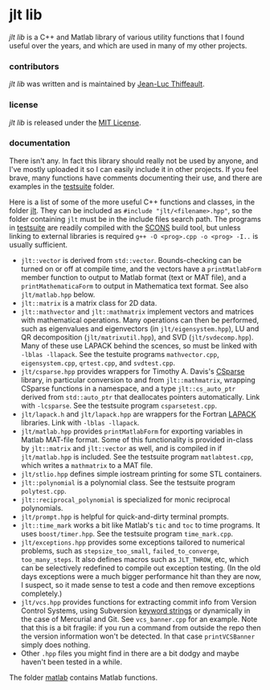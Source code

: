 # jlt lib

*jlt lib* is a C++ and Matlab library of various utility functions that I found useful over the years, and which are used in many of my other projects.

### contributors

*jlt lib* was written and is maintained by [Jean-Luc Thiffeault][1].

### license

*jlt lib* is released under the [MIT License][2].

### documentation

There isn't any.  In fact this library should really not be used by anyone, and I've mostly uploaded it so I can easily include it in other projects.  If you feel brave, many functions have comments documenting their use, and there are examples in the [testsuite][3] folder.

Here is a list of some of the more useful C++ functions and classes, in the folder [jlt][4].  They can be included as `#include "jlt/<filename>.hpp"`, so the folder containing `jlt` must be in the include files search path.  The programs in [testsuite][3] are readily compiled with the [SCONS][5] build tool, but unless linking to external libraries is required `g++ -O <prog>.cpp -o <prog> -I..` is usually sufficient.

* `jlt::vector` is derived from `std::vector`.  Bounds-checking can be turned on or off at compile time, and the vectors have a `printMatlabForm` member function to output to Matlab format (text or MAT file), and a `printMathematicaForm` to output in Mathematica text format.  See also `jlt/matlab.hpp` below.
* `jlt::matrix` is a matrix class for 2D data.
* `jlt::mathvector` and `jlt::mathmatrix` implement vectors and matrices with mathematical operations.  Many operations can then be performed, such as eigenvalues and eigenvectors (in `jlt/eigensystem.hpp`), LU and QR decomposition (`jlt/matrixutil.hpp`), and SVD (`jlt/svdecomp.hpp`).  Many of these use LAPACK behind the scences, so must be linked with `-lblas -llapack`.  See the testuite programs `mathvector.cpp`, `eigensystem.cpp`, `qrtest.cpp`, and `svdtest.cpp`.
* `jlt/csparse.hpp` provides wrappers for Timothy A. Davis's [CSparse][6] library, in particular conversion to and from `jlt::mathmatrix`, wrapping CSparse functions in a namespace, and a type `jlt::cs_auto_ptr` derived from `std::auto_ptr` that deallocates pointers automatically.  Link with `-lcsparse`.  See the testsuite program `csparsetest.cpp`.
* `jlt/lapack.h` and `jlt/lapack.hpp` are wrappers for the Fortran [LAPACK][7] libraries.  Link with `-lblas -llapack`.
* `jlt/matlab.hpp` provides `printMatlabForm` for exporting variables in Matlab MAT-file format.  Some of this functionality is provided in-class by `jlt::matrix` and `jlt::vector` as well, and is compiled in if `jlt/matlab.hpp` is included.  See the testsuite program `matlabtest.cpp`, which writes a `mathmatrix` to a MAT file.
* `jlt/stlio.hpp` defines simple iostream printing for some STL containers.
* `jlt::polynomial` is a polynomial class.  See the testsuite program `polytest.cpp`.
* `jlt::reciprocal_polynomial` is specialized for monic reciprocal polynomials.
* `jlt/prompt.hpp` is helpful for quick-and-dirty terminal prompts.
* `jlt::time_mark` works a bit like Matlab's `tic` and `toc` to time programs.  It uses `boost/timer.hpp`.  See the testsuite program `time_mark.cpp`.
* `jlt/exceptions.hpp` provides some exceptions tailored to numerical problems, such as `stepsize_too_small`, `failed_to_converge`, `too_many_steps`.  It also defines macros such as `JLT_THROW`, etc, which can be selectively redefined to compile out exception testing.  (In the old days exceptions were a much bigger performance hit than they are now, I suspect, so it made sense to test a code and then remove exceptions completely.)
* `jlt/vcs.hpp` provides functions for extracting commit info from Version Control Systems, using Subversion [keyword strings][8] or dynamically in the case of Mercurial and Git.  See `vcs_banner.cpp` for an example.  Note that this is a bit fragile: if you run a command from outside the repo then the version information won't be detected.  In that case `printVCSBanner` simply does nothing.
* Other `.hpp` files you might find in there are a bit dodgy and maybe haven't been tested in a while.

The folder [matlab][9] contains Matlab functions.

[1]: http://www.math.wisc.edu/~jeanluc/
[2]: https://github.com/jeanluct/jlt/raw/master/LICENSE
[3]: https://github.com/jeanluct/jlt/tree/master/testsuite
[4]: https://github.com/jeanluct/jlt/tree/master/jlt
[5]: http://www.scons.org
[6]: http://www.suitesparse.com
[7]: http://www.netlib.org/lapack/
[8]: http://svnbook.red-bean.com/en/1.4/svn.advanced.props.special.keywords.html
[9]: https://github.com/jeanluct/jlt/tree/master/matlab
